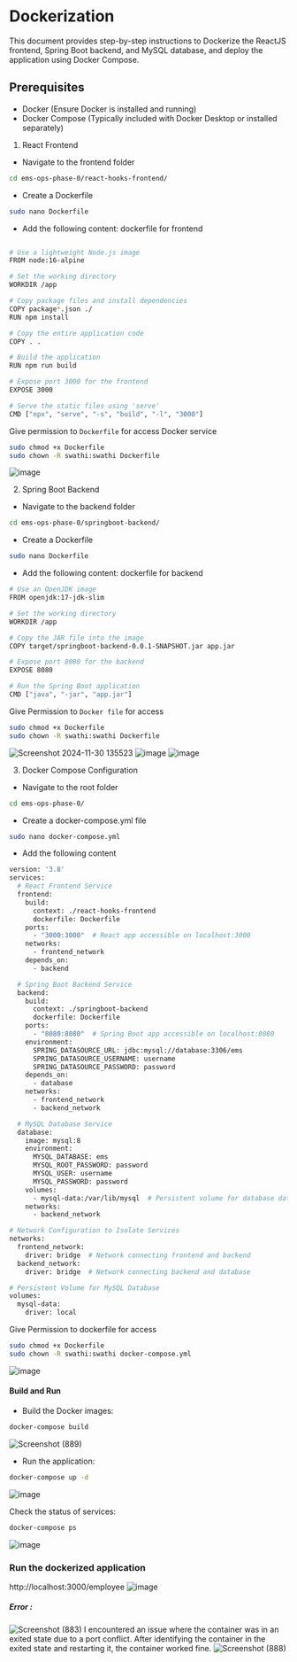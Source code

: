 # Dockerization
This document provides step-by-step instructions to Dockerize the ReactJS frontend, Spring Boot backend, and MySQL database, and deploy the application using Docker Compose.

## Prerequisites
* Docker (Ensure Docker is installed and running)
* Docker Compose (Typically included with Docker Desktop or installed separately)

1. React Frontend
* Navigate to the frontend folder
```bash
cd ems-ops-phase-0/react-hooks-frontend/
```
* Create a Dockerfile

```bash
sudo nano Dockerfile
```
* Add the following content:
dockerfile for frontend
```bash

# Use a lightweight Node.js image
FROM node:16-alpine

# Set the working directory
WORKDIR /app

# Copy package files and install dependencies
COPY package*.json ./
RUN npm install

# Copy the entire application code
COPY . .

# Build the application
RUN npm run build

# Expose port 3000 for the frontend
EXPOSE 3000

# Serve the static files using 'serve'
CMD ["npx", "serve", "-s", "build", "-l", "3000"]
```
Give permission to `Dockerfile` for access Docker service
```bash
sudo chmod +x Dockerfile
sudo chown -R swathi:swathi Dockerfile
```

![image](https://github.com/user-attachments/assets/f9cb9ecf-9354-4283-b9d6-d2ab77786865)



2.  Spring Boot Backend
* Navigate to the backend folder
```bash
cd ems-ops-phase-0/springboot-backend/
```
* Create a Dockerfile

``` bash
sudo nano Dockerfile
```
* Add the following content:
dockerfile for backend
```bash
# Use an OpenJDK image
FROM openjdk:17-jdk-slim

# Set the working directory
WORKDIR /app

# Copy the JAR file into the image
COPY target/springboot-backend-0.0.1-SNAPSHOT.jar app.jar

# Expose port 8080 for the backend
EXPOSE 8080

# Run the Spring Boot application
CMD ["java", "-jar", "app.jar"]
```
Give Permission to `Docker file` for access
```bash
sudo chmod +x Dockerfile
sudo chown -R swathi:swathi Dockerfile
```

![Screenshot 2024-11-30 135523](https://github.com/user-attachments/assets/952a8da1-abd7-4090-8621-503387ad6aa4)
![image](https://github.com/user-attachments/assets/0eb89806-58a4-49ca-9f58-f18e69c9bbb4)
![image](https://github.com/user-attachments/assets/d47c3c90-d652-43a7-86d9-0dfcf1687856)


3. Docker Compose Configuration
* Navigate to the root folder
```bash
cd ems-ops-phase-0/
```

* Create a docker-compose.yml file
```bash
sudo nano docker-compose.yml
```
* Add the following content
```bash
version: '3.8'
services:
  # React Frontend Service
  frontend:
    build:
      context: ./react-hooks-frontend
      dockerfile: Dockerfile
    ports:
      - "3000:3000"  # React app accessible on localhost:3000
    networks:
      - frontend_network
    depends_on:
      - backend

  # Spring Boot Backend Service
  backend:
    build:
      context: ./springboot-backend
      dockerfile: Dockerfile
    ports:
      - "8080:8080"  # Spring Boot app accessible on localhost:8080
    environment:
      SPRING_DATASOURCE_URL: jdbc:mysql://database:3306/ems
      SPRING_DATASOURCE_USERNAME: username
      SPRING_DATASOURCE_PASSWORD: password
    depends_on:
      - database
    networks:
      - frontend_network
      - backend_network

  # MySQL Database Service
  database:
    image: mysql:8
    environment:
      MYSQL_DATABASE: ems
      MYSQL_ROOT_PASSWORD: password
      MYSQL_USER: username
      MYSQL_PASSWORD: password
    volumes:
      - mysql-data:/var/lib/mysql  # Persistent volume for database data
    networks:
      - backend_network

# Network Configuration to Isolate Services
networks:
  frontend_network:
    driver: bridge  # Network connecting frontend and backend
  backend_network:
    driver: bridge  # Network connecting backend and database

# Persistent Volume for MySQL Database
volumes:
  mysql-data:
    driver: local
```
Give Permission to dockerfile for access
```bash
sudo chmod +x Dockerfile
sudo chown -R swathi:swathi docker-compose.yml
```
![image](https://github.com/user-attachments/assets/b616a046-7dde-4c6d-a6c7-f2d4906f33a4)

#### Build and Run
* Build the Docker images:
```bash
docker-compose build
``` 
![Screenshot (889)](https://github.com/user-attachments/assets/e4f75063-0e6b-47e0-8ed0-033cf797fa26)

* Run the application:
``` bash
docker-compose up -d
```
![image](https://github.com/user-attachments/assets/8210e429-ec0a-4d5b-874c-b45280de8c87)

Check the status of services:
```bash
docker-compose ps
```

![image](https://github.com/user-attachments/assets/a91c0fd5-4f97-4bad-8b77-3a5a5bdb03d2)


### Run the dockerized application

http://localhost:3000/employee
![image](https://github.com/user-attachments/assets/189ee97c-6bb9-4608-a3b0-80920fcea8c0)

##### Error :

![Screenshot (883)](https://github.com/user-attachments/assets/2bf20358-bcf4-4187-803c-8449a90fe92a)
I encountered an issue where the container was in an exited state due to a port conflict. After identifying the container in the exited state and restarting it, the container worked fine.
![Screenshot (888)](https://github.com/user-attachments/assets/0e0c8866-b4fc-4677-8753-29ed5b1bc38f)


